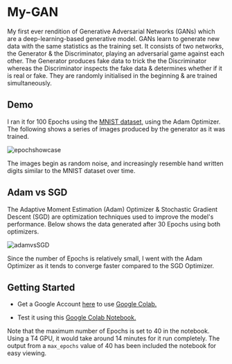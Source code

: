 # My-GAN
My first ever rendition of Generative Adversarial Networks (GANs) which are a deep-learning-based generative model. GANs learn to generate new data with the same statistics as the training set. It consists of two networks, the Generator & the Discriminator, playing an adversarial game against each other. The Generator produces fake data to trick the the Discriminator whereas the Discriminator inspects the fake data & determines whether if it is real or fake. They are randomly initialised in the beginning & are trained simultaneously.


## Demo
I ran it for 100 Epochs using the [MNIST dataset,](https://en.wikipedia.org/wiki/MNIST_database) using the Adam Optimizer. The following shows a series of images produced by the generator as it was trained.

![epochshowcase](https://github.com/omcodedthis/My-GAN/assets/119602009/da0a082b-0c38-4aa6-bb61-2539275aa8f4)

The images begin as random noise, and increasingly resemble hand written digits similar to the MNIST dataset over time.

## Adam vs SGD
The Adaptive Moment Estimation (Adam) Optimizer & Stochastic Gradient Descent (SGD) are optimization techniques used to improve the model's performance. Below shows the data generated after 30 Epochs using both optimizers.

![adamvsSGD](https://github.com/omcodedthis/My-GAN/assets/119602009/9c76189a-02be-48d0-b4b8-ca5a84c7760d)

Since the number of Epochs is relatively small, I went with the Adam Optimizer as it tends to converge faster compared to the SGD Optimizer.


## Getting Started
* Get a Google Account [here](https://www.google.com/account/about/) to use [Google Colab.](https://colab.google/)

* Test it using this [Google Colab Notebook.](https://colab.research.google.com/drive/1JlCd-EC7AatYjlFO1jLHTA80jKz6cnXr)

Note that the maximum number of Epochs is set to 40 in the notebook. Using a T4 GPU, it would take around 14 minutes for it run completely. The output from a `max_epochs` value of 40 has been included the notebook for easy viewing.
